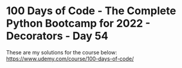 # 100 Days of Code - The Complete Python Bootcamp for 2022 - Decorators - Day 54

These are my solutions for the course below:<br>
https://www.udemy.com/course/100-days-of-code/